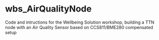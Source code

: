 # wbs_AirQualityNode
Code and intructions for the Wellbeing Solution workshop, building a TTN node with an Air Quality Sensor based on CCS811/BME280 compensated setup
